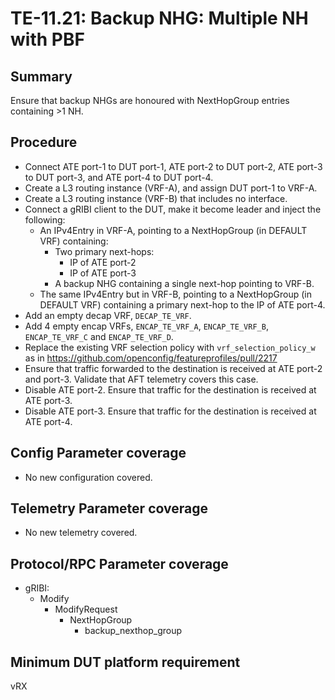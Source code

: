 # TE-11.21: Backup NHG: Multiple NH with PBF

## Summary

Ensure that backup NHGs are honoured with NextHopGroup entries containing >1 NH.

## Procedure

*   Connect ATE port-1 to DUT port-1, ATE port-2 to DUT port-2, ATE port-3 to
    DUT port-3, and ATE port-4 to DUT port-4.
*   Create a L3 routing instance (VRF-A), and assign DUT port-1 to VRF-A.
*   Create a L3 routing instance (VRF-B) that includes no interface.
*   Connect a gRIBI client to the DUT, make it become leader and inject the
    following:
    *   An IPv4Entry in VRF-A, pointing to a NextHopGroup (in DEFAULT VRF)
        containing:
        *   Two primary next-hops:
            *   IP of ATE port-2
            *   IP of ATE port-3
        *   A backup NHG containing a single next-hop pointing to VRF-B.
    *   The same IPv4Entry but in VRF-B, pointing to a NextHopGroup (in DEFAULT
        VRF) containing a primary next-hop to the IP of ATE port-4.
*   Add an empty decap VRF, `DECAP_TE_VRF`.
*   Add 4 empty encap VRFs, `ENCAP_TE_VRF_A`, `ENCAP_TE_VRF_B`, `ENCAP_TE_VRF_C`
    and `ENCAP_TE_VRF_D`.
*   Replace the existing VRF selection policy with `vrf_selection_policy_w` as
    in <https://github.com/openconfig/featureprofiles/pull/2217>
*   Ensure that traffic forwarded to the destination is received at ATE port-2
    and port-3. Validate that AFT telemetry covers this case.
*   Disable ATE port-2. Ensure that traffic for the destination is received at
    ATE port-3.
*   Disable ATE port-3. Ensure that traffic for the destination is received at
    ATE port-4.

## Config Parameter coverage

*   No new configuration covered.

## Telemetry Parameter coverage

*   No new telemetry covered.

## Protocol/RPC Parameter coverage

*   gRIBI:
    *   Modify
        *   ModifyRequest
            *   NextHopGroup
                *   backup_nexthop_group

## Minimum DUT platform requirement

vRX
